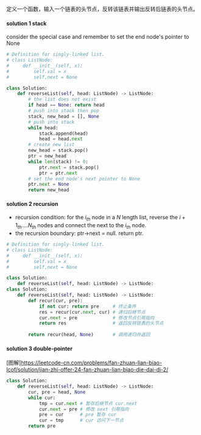 定义一个函数，输入一个链表的头节点，反转该链表并输出反转后链表的头节点。

#### solution 1 stack

consider the special case and remember to set the end node's pointer to None

```python
# Definition for singly-linked list.
# class ListNode:
#     def __init__(self, x):
#         self.val = x
#         self.next = None

class Solution:
    def reverseList(self, head: ListNode) -> ListNode:
        # the list does not exist
        if head == None: return head
        # push into stack then pop
        stack, new_head = [], None
        # push into stack
        while head:
            stack.append(head)
            head = head.next
        # create new list
        new_head = stack.pop()
        ptr = new_head
        while len(stack) != 0:
            ptr.next = stack.pop()
            ptr = ptr.next
        # set the end node's next pointer to None
        ptr.next = None
        return new_head
```

#### solution 2 recursion
- recursion condition: for the $i_{th}$ node in a $N$ length list, reverse the $i+1_{th}$....$N_{th}$ nodes and connect the next to the $i_{th}$ node.
- the recursion boundary: ptr->next = null. return ptr. 
```python
# Definition for singly-linked list.
# class ListNode:
#     def __init__(self, x):
#         self.val = x
#         self.next = None

class Solution:
    def reverseList(self, head: ListNode) -> ListNode:
class Solution:
    def reverseList(self, head: ListNode) -> ListNode:
        def recur(cur, pre):
            if not cur: return pre     # 终止条件
            res = recur(cur.next, cur) # 递归后继节点
            cur.next = pre             # 修改节点引用指向
            return res                 # 返回反转链表的头节点
        
        return recur(head, None)       # 调用递归并返回

```
#### solution 3 double-pointer
[图解]https://leetcode-cn.com/problems/fan-zhuan-lian-biao-lcof/solution/jian-zhi-offer-24-fan-zhuan-lian-biao-die-dai-di-2/

```python
class Solution:
    def reverseList(self, head: ListNode) -> ListNode:
        cur, pre = head, None
        while cur:
            tmp = cur.next # 暂存后继节点 cur.next
            cur.next = pre # 修改 next 引用指向
            pre = cur      # pre 暂存 cur
            cur = tmp      # cur 访问下一节点
        return pre

```